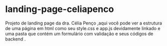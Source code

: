 # landing-page-celiapenco
Projeto de  landing page da dra. Célia Penço ,aqui você pode ver a estrutura de uma página em html como seu style.css e app.js devidamente linkado
e uma pasta que contém  um formulário com validação e seus códigos de backend  . 
